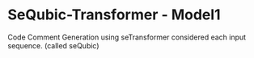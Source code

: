 # SeQubic-Transformer - Model1
Code Comment Generation using seTransformer considered each input sequence. (called seQubic)
